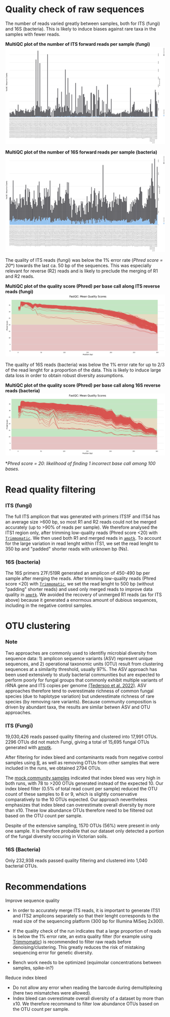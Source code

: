 # Quality check of raw sequences

The number of reads varied greatly between samples, both for ITS (fungi) and 16S (bacteria). This is likely to induce biases against rare taxa in the samples with fewer reads.

**MultiQC plot of the number of ITS forward reads per sample (fungi)**
![](output/ITS/fastqc_report/read_count_R1.png)

**MultiQC plot of the number of 16S forward reads per sample (bacteria)**
![](output/16S/fastqc_report/read_count_R1.png)

The quality of ITS reads (fungi) was below the 1% error rate (*Phred score = 20**) towards the last ca. 50 bp of the sequences. This was especially relevant for reverse (R2) reads and is likely to preclude the merging of R1 and R2 reads.


**MultiQC plot of the quality score (Phred) per base call along ITS reverse reads (fungi)**
![](output/ITS/fastqc_report/phred_score_R2.png)

The quality of 16S reads (bacteria) was below the 1% error rate for up to 2/3 of the read lenght for a proportion of the data. This is likely to induce large data loss in order to obtain robust diversity assumptions.

**MultiQC plot of the quality score (Phred) per base call along 16S reverse reads (bacteria)**
![](output/16S/fastqc_report/phred_score_R2.png)

**Phred score = 20: likelihood of finding 1 incorrect base call among 100 bases.*


# Read quality filtering

### ITS (fungi)

The full ITS amplicon that was generated with primers ITS1F and ITS4 has an average size >600 bp, so most R1 and R2 reads could not be merged accurately (up to >90% of reads per sample). We therefore analysed the ITS1 region only, after trimming low-quality reads (Phred score <20) with [`Trimmomatic`](Royal-Botanic-Gardens-Victoria/VicMicrobiome/tree/main/bin/3_trimming.sh). We then used both R1 and merged reads in [`amptk`](https://github.com/Royal-Botanic-Gardens-Victoria/VicMicrobiome/tree/main/bin/4a_amptk_ITS.sh). To account for the large variation in read lenght within ITS1, we set the read lenght to 350 bp and "padded" shorter reads with unknown bp (Ns).

### 16S (bacteria)
The 16S primers 27F/519R generated an amplicon of 450-490 bp per sample after merging the reads. After trimming low-quality reads (Phred score <20) with [`Trimmomatic`](Royal-Botanic-Gardens-Victoria/VicMicrobiome/tree/main/bin/3_trimming.sh), we set the read lenght to 500 bp (without "padding" shorter reads) and used only merged reads to improve data quality in [`amptk`](https://github.com/Royal-Botanic-Gardens-Victoria/VicMicrobiome/tree/main/bin/4b_amptk_16S.sh). We avoided the recovery of unmerged R1 reads (as for ITS above) because it generated a enormous amount of dubious sequences, including in the negative control samples.


# OTU clustering

### Note
Two approaches are commonly used to identifiy microbial diversity from sequence data: 1) amplicon sequence variants (ASV) represent unique sequences, and 2) operational taxonomic units (OTU) result from clustering sequences at a similarity threshold, usually 97%. The ASV approach has been used extensively to study bacterial communities but are expected to perform poorly for fungal groups that commonly exhibit multiple variants of rRNA gene and ITS copies per genome [(Tedersoo et al. 2022)](https://onlinelibrary.wiley.com/doi/10.1111/mec.16460). ASV approaches therefore tend to overestimate richness of common fungal species (due to haplotype variation) but underestimate richness of rare species (by removing rare variants). Because community composition is  driven by abundant taxa, the results are similar betwen ASV and OTU approaches.

### ITS (Fungi)

19,030,426 reads passed quality filtering and clustered into 17,991 OTUs. 2296 OTUs did not match Fungi, giving a total of 15,695 fungal OTUs generated with [amptk](https://github.com/Royal-Botanic-Gardens-Victoria/VicMicrobiome/blob/main/bin/4a_amptk_ITS.sh).

After filtering for index bleed and contaminants reads from negative control samples using [R](https://github.com/Royal-Botanic-Gardens-Victoria/VicMicrobiome/blob/main/bin/5a_filter_otu_table_ITS.R), as well as removing OTUs from other samples that were included in the runs, we obtained 2794 OTUs. 

The [mock community samples](https://www.atcc.org/products/msa-1010) indicated that index bleed was very high in both runs, with 78 to >200 OTUs generated instead of the expected 10. Our index bleed filter (0.5% of total read count per sample) reduced the OTU count of these samples to 8 or 9, which is slightly conservative comparatively to the 10 OTUs expected. Our approach nevertheless emphasizes that index bleed can overestimate overall diversity by more than x10. These low abundance OTUs therefore need to be filtered out based on the OTU count per sample.

Despite of the extensive sampling, 1570 OTUs (56%) were present in only one sample. It is therefore probable that our dataset only detected a portion of the fungal diversity occuring in Victorian soils.   

### 16S (Bacteria)

Only 232,938 reads passed quality filtering and clustered into 1,040 bacterial OTUs.



# Recommendations

Improve sequence quality
- In order to accurately merge ITS reads, it is important to generate ITS1 and ITS2 amplicons separately so that their lenght corresponds to the read size of the sequencing platform (300 bp for Illumina MiSeq 2x300).
- If the quality check of the run indicates that a large proportion of reads is below the 1% error rate, an extra quality filter (for example using [Trimmomatic](http://www.usadellab.org/cms/?page=trimmomatic)) is recommended to filter raw reads before denoising/clustering. This greatly reduces the risk of mistaking sequencing error for genetic diversity.  

- Bench work needs to be optimized (equimolar concentrations between samples, spike-in?)

Reduce index bleed
- Do not allow any error when reading the barcode during demultiplexing (here two mismatches were allowed).
- Index bleed can overestimate overall diversity of a dataset by more than x10. We therefore recommand to filter low abundance OTUs based on the OTU count per sample.